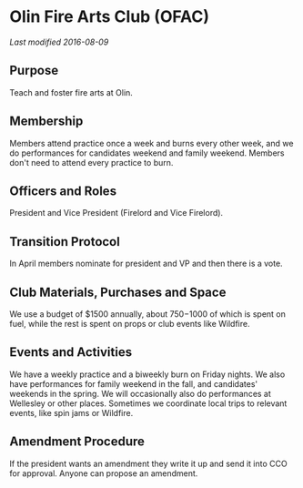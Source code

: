 # Olin Fire Arts Club (OFAC)
*Last modified 2016-08-09*

## Purpose

Teach and foster fire arts at Olin.

## Membership

Members attend practice once a week and burns every other week, and we do performances for candidates weekend and family weekend. Members don't need to attend every practice to burn.

## Officers and Roles

President and Vice President (Firelord and Vice Firelord). 

## Transition Protocol

In April members nominate for president and VP and then there is a vote.

## Club Materials, Purchases and Space

We use a budget of $1500 annually, about $750-$1000 of which is spent on fuel, while the rest is spent on props or club events like Wildfire.

## Events and Activities

We have a weekly practice and a biweekly burn on Friday nights. We also have performances for family weekend in the fall, and candidates' weekends in the spring. We will occasionally also do performances at Wellesley or other places. Sometimes we coordinate local trips to relevant events, like spin jams or Wildfire.

## Amendment Procedure

If the president wants an amendment they write it up and send it into CCO for approval. Anyone can propose an amendment.
